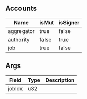 ## Accounts
|Name|isMut|isSigner|
|--|--|--|
| aggregator | true | false |
| authority | false | true |
| job | true | false |
## Args
| Field | Type | Description |
|--|--|--|
| jobIdx |  u32 | |
